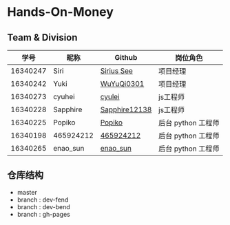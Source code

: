 # Hands-On-Money



## Team & Division

| 学号     | 昵称      | Github                                            | 岗位角色           |
| -------- | --------- | ------------------------------------------------- | ------------------ |
| 16340247 | Siri      | [Sirius See](https://github.com/Siriussee)        | 项目经理           |
| 16340242 | Yuki      | [WuYuQi0301](https://github.com/WuYuQi0301)       | 项目经理           |
| 16340273 | cyuhei    | [cyulei](https://github.com/cyulei)               | js工程师           |
| 16340228 | Sapphire  | [Sapphire12138](https://github.com/Sapphire12138) | js工程师           |
| 16340225 | Popiko    | [Popiko](https://github.com/Popiko)               | 后台 python 工程师 |
| 16340198 | 465924212 | [465924212](https://github.com/465924212)         | 后台 python 工程师 |
| 16340265 | enao_sun  | [enao_sun](https://github.com/enaosun)            | 后台 python 工程师 |


## 仓库结构
* master
* branch : dev-fend
* branch : dev-bend
* branch : gh-pages
